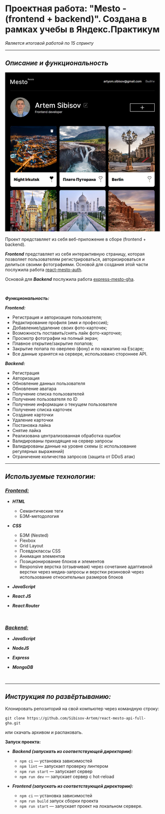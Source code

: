 # **Проектная работа: "Mesto - (frontend + backend)". Создана в рамках учебы в Яндекс.Практикум**
*Является итоговой работой по 15 спринту*

---
## ***Описание и функциональность***

![image](https://github.com/Sibisov-Artem/react-mesto-auth/blob/main/screenshot/screenshot.jpg?raw=true)

Проект представляет из себя веб-приложение в сборе (frontend + backend).

***Frontend*** представляет из себя интерактивную страницу, которая позволяет пользователям регистрироваться, авторизироваться и делиться своими фотографиями.
Основой для создания этой части послужила работа [react-mesto-auth](https://github.com/Sibisov-Artem/react-mesto-auth).

Основой для ***Backend*** послужила работа [express-mesto-gha](https://github.com/Sibisov-Artem/express-mesto-gha).

<br>

***Функциональность:***

***Frontend:***
 * Регистрация и авторизация пользователя;
 * Редактирование профиля (имя и профессия);
 * Добавление/удаление своих фото-карточек;
 * Возможность поставить/снять лайк фото-карточке;
 * Просмотр фотографии на полный экран;
 * Плавное открытие/закрытие попапов;
 * Закрытие попапа по оверлею (фону) и по нажатию на Escape;
 * Все данные хранятся на сервере, использовано стороннее API.

***Backend:***
+ Регистрация
+ Авторизация
+ Обновление данных пользователя
+ Обновление аватара
+ Получение списка пользователей
+ Получение пользователя по ID 
+ Получение информации о текущем пользователе
+ Получение списка карточек
+ Создание карточки
+ Удаление карточки
+ Постановка лайка
+ Снятие лайка
+ Реализована централизованная обработка ошибок
+ Валидированы приходящие на сервер запросы
+ Валидированы данные на уровне схемы (с использование регулярных выражений)
+ Ограничение количества запросов (защита от DDoS атак)

---

## ***Используемые технологии:***

### <ins>***Frontend:***</ins>

* ***HTML***
  * Семантические теги
  * БЭМ-методология
  
* ***СSS***
  * БЭМ (Nested)
  * Flexbox
  * Grid Layout
  * Псевдоклассы CSS
  * Анимация элементов
  * Позиционирование блоков и элементов
  * Responsive верстка (отзывчивая) через сочетание адаптивной верстки через медиа-запросы и верстки резиновой через использование относительных размеров блоков

* ***JavaScript***
* ***React JS***
* ***React Router***
   
<br>

### <ins>***Backend:***</ins>

* ***JavaScript***

* ***NodeJS***

* ***Express***

* ***MongoDB***

<br>


---
## ***Инструкция по развёртыванию:***

Клонировать репозиторий на свой компьютер через командную строку:
```
git clone https://github.com/Sibisov-Artem/react-mesto-api-full-gha.git
```
или скачать архивом и распаковать.

**Запуск проекта:**

* ***Backend (запускать из соответствующей директории):***
    * `npm ci` — установка зависимостей
    * `npm lint` — запускает проверку линтером
    * `npm run start` — запускает сервер   
    * `npm run dev` — запускает сервер с hot-reload

* ***Frontend (запускать из соответствующей директории):***
    * `npm ci` — установка зависимостей
    * `npm run build`  запуск сборки проекта
    * `npm run start` — запускает проект на локальном сервере.

<!--
## Ссылки на проект

Frontend https://a-sibisov.nomoredomains.xyz

Backend https://api.a-sibisov.nomoredomains.xyz

-->
